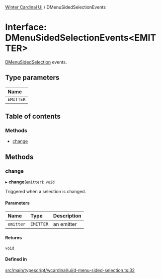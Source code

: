 [Winter Cardinal UI](../README.md) / DMenuSidedSelectionEvents

# Interface: DMenuSidedSelectionEvents<EMITTER\>

[DMenuSidedSelection](../classes/DMenuSidedSelection.md) events.

## Type parameters

| Name |
| :------ |
| `EMITTER` |

## Table of contents

### Methods

- [change](DMenuSidedSelectionEvents.md#change)

## Methods

### change

▸ **change**(`emitter`): `void`

Triggered when a selection is changed.

#### Parameters

| Name | Type | Description |
| :------ | :------ | :------ |
| `emitter` | `EMITTER` | an emitter |

#### Returns

`void`

#### Defined in

[src/main/typescript/wcardinal/ui/d-menu-sided-selection.ts:32](https://github.com/winter-cardinal/winter-cardinal-ui/blob/v0.154.0/src/main/typescript/wcardinal/ui/d-menu-sided-selection.ts#L32)
